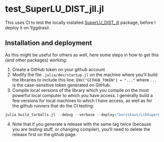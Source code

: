 # test_SuperLU_DIST_jll.jl
This uses CI to test the locally installed [SuperLU_DIST_jll](https://github.com/boriskaus/LibSuperLU_DIST_jll.jl) package, before I deploy it on Yggdrasil. 


## Installation and deployment 
As this might be useful for others as well, here some steps in how to get this (and other packages) working:

1. Create a GitHub token on your github account
2. Modify the file `.julia/dev/startup.jl` on the machine where you'll build the libraries to include this line: `ENV["GITHUB_TOKEN"] = "..."` where `...` is the case-sensitive token generated on GitHub.
3. Compile local versions of the library which you compile on the most powerful local computer to which you have access. I generally build a few versions for local machines to which I have access, as well as for the github runners that do the CI testing:  
```julia
julia build_tarballs.jl --debug --verbose --deploy="boriskaus/LibSuperLU_DIST_jll.jl" aarch64-apple-darwin-libgfortran5-mpi+mpich,x86_64-linux-gnu-libgfortran5-mpi+mpich,x86_64-w64-mingw32-libgfortran5-mpi+microsoftmpi,x86_64-apple-darwin-libgfortran4-mpi+mpich
```
4. Note that if you generate a release with the same tag twice (because you are testing stuff, or changing compiler), you'll need to delete the release first on the github page.

